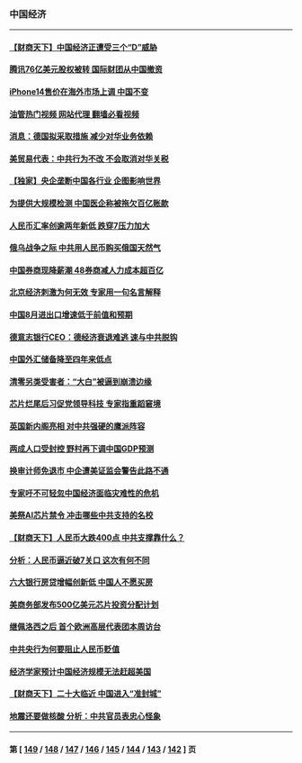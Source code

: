 ### 中国经济
---
#### [【财商天下】中国经济正遭受三个“D”威胁](../../pages/ncid283/n13820299.md?09090845) 
#### [腾讯76亿美元股权被转 国际财团从中国撤资](../../pages/ncid283/n13820286.md?09090845) 
#### [iPhone14售价在海外市场上调 中国不变](../../pages/ncid283/n13820296.md?09090845) 
#### [油管热门视频 网站代理 翻墙必看视频](http://209.222.30.114:81/youtube.html?09090845)
#### [消息：德国拟采取措施 减少对华业务依赖](../../pages/ncid283/n13820258.md?09090845) 
#### [美贸易代表：中共行为不改 不会取消对华关税](../../pages/ncid283/n13820256.md?09090845) 
#### [【独家】央企垄断中国各行业 企图影响世界](../../pages/ncid283/n13819883.md?09090845) 
#### [为提供大规模检测 中国医企称被拖欠百亿账款](../../pages/ncid283/n13819894.md?09090845) 
#### [人民币汇率创逾两年新低 跌穿7压力加大](../../pages/ncid283/n13819848.md?09090845) 
#### [俄乌战争之际 中共用人民币购买俄国天然气](../../pages/ncid283/n13819600.md?09090845) 
#### [中国券商现降薪潮 48券商减人力成本超百亿](../../pages/ncid283/n13819571.md?09090845) 
#### [北京经济刺激为何无效 专家用一句名言解释](../../pages/ncid283/n13819505.md?09090845) 
#### [中国8月进出口增速低于前值和预期](../../pages/ncid283/n13819548.md?09090845) 
#### [德意志银行CEO：德经济衰退难逃 速与中共脱钩](../../pages/ncid283/n13819503.md?09090845) 
#### [中国外汇储备降至四年来低点](../../pages/ncid283/n13819493.md?09090845) 
#### [清零另类受害者：“大白”被逼到崩溃边缘](../../pages/ncid283/n13819363.md?09090845) 
#### [芯片烂尾后习促党领导科技 专家指重蹈窘境](../../pages/ncid283/n13819134.md?09090845) 
#### [英国新内阁亮相 对中共强硬的鹰派阵容](../../pages/ncid283/n13819202.md?09090845) 
#### [两成人口受封控 野村再下调中国GDP预测](../../pages/ncid283/n13819163.md?09090845) 
#### [换审计师免退市 中企遭美证监会警告此路不通](../../pages/ncid283/n13818792.md?09090845) 
#### [专家吁不可轻忽中国经济面临灾难性的危机](../../pages/ncid283/n13818967.md?09090845) 
#### [美祭AI芯片禁令 冲击哪些中共支持的名校](../../pages/ncid283/n13818784.md?09090845) 
#### [【财商天下】人民币大跌400点 中共支撑靠什么？](../../pages/ncid283/n13818750.md?09090845) 
#### [分析：人民币逼近破7关口 这次有何不同](../../pages/ncid283/n13818747.md?09090845) 
#### [六大银行房贷增幅创新低 中国人不愿买房](../../pages/ncid283/n13818529.md?09090845) 
#### [美商务部发布500亿美元芯片投资分配计划](../../pages/ncid283/n13818517.md?09090845) 
#### [继佩洛西之后 首个欧洲高层代表团本周访台](../../pages/ncid283/n13818598.md?09090845) 
#### [中共央行为何要阻止人民币贬值](../../pages/ncid283/n13818383.md?09090845) 
#### [经济学家预计中国经济规模无法赶超美国](../../pages/ncid283/n13817987.md?09090845) 
#### [【财商天下】二十大临近 中国进入“准封城”](../../pages/ncid283/n13817986.md?09090845) 
#### [地震还要做核酸 分析：中共官员表忠心怪象](../../pages/ncid283/n13817939.md?09090845) 

---
#### 第 [ [149](./149.md?09090845) / [148](./148.md?09090845) / [147](./147.md?09090845) / [146](./146.md?09090845) / [145](./145.md?09090845) / [144](./144.md?09090845) / [143](./143.md?09090845) / [142](./142.md?09090845) ] 页

